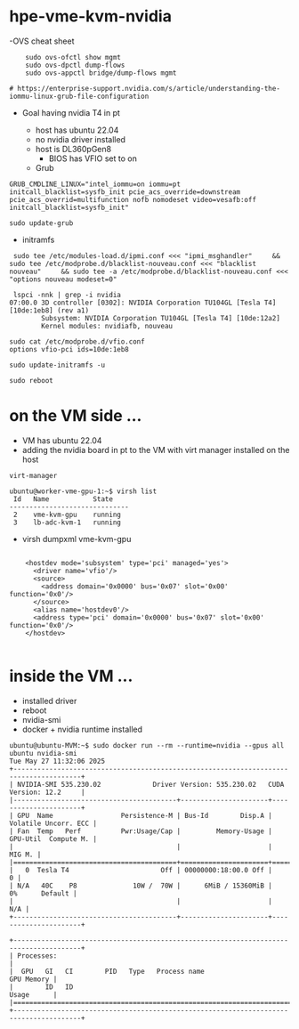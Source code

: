 # hpe-vme-kvm-nvidia

  -OVS cheat sheet
```
    sudo ovs-ofctl show mgmt
    sudo ovs-dpctl dump-flows
    sudo ovs-appctl bridge/dump-flows mgmt
```

    # https://enterprise-support.nvidia.com/s/article/understanding-the-iommu-linux-grub-file-configuration
    
- Goal having nvidia T4 in pt

  - host has ubuntu 22.04
  - no nvidia driver installed 
  - host is DL360pGen8
    -    BIOS has VFIO set to on
  - Grub
```
GRUB_CMDLINE_LINUX="intel_iommu=on iommu=pt initcall_blacklist=sysfb_init pcie_acs_override=downstream pcie_acs_overrid=multifunction nofb nomodeset video=vesafb:off initcall_blacklist=sysfb_init"

sudo update-grub
```

  - initramfs

```
 sudo tee /etc/modules-load.d/ipmi.conf <<< "ipmi_msghandler"     && sudo tee /etc/modprobe.d/blacklist-nouveau.conf <<< "blacklist nouveau"     && sudo tee -a /etc/modprobe.d/blacklist-nouveau.conf <<< "options nouveau modeset=0"
```

```
 lspci -nnk | grep -i nvidia
07:00.0 3D controller [0302]: NVIDIA Corporation TU104GL [Tesla T4] [10de:1eb8] (rev a1)
        Subsystem: NVIDIA Corporation TU104GL [Tesla T4] [10de:12a2]
        Kernel modules: nvidiafb, nouveau

sudo cat /etc/modprobe.d/vfio.conf
options vfio-pci ids=10de:1eb8

sudo update-initramfs -u

sudo reboot
```

# on the VM side ...
  - VM has ubuntu 22.04
  - adding the nvidia board in pt to the VM with virt manager installed on the host
```
virt-manager
```

```
ubuntu@worker-vme-gpu-1:~$ virsh list
 Id   Name           State
------------------------------
 2    vme-kvm-gpu    running
 3    lb-adc-kvm-1   running
```

  -  virsh dumpxml vme-kvm-gpu
```

    <hostdev mode='subsystem' type='pci' managed='yes'>
      <driver name='vfio'/>
      <source>
        <address domain='0x0000' bus='0x07' slot='0x00' function='0x0'/>
      </source>
      <alias name='hostdev0'/>
      <address type='pci' domain='0x0000' bus='0x07' slot='0x00' function='0x0'/>
    </hostdev>


```

# inside the VM ...
   - installed driver
   - reboot
   - nvidia-smi
   - docker + nvidia runtime installed
```
ubuntu@ubuntu-MVM:~$ sudo docker run --rm --runtime=nvidia --gpus all ubuntu nvidia-smi
Tue May 27 11:32:06 2025       
+---------------------------------------------------------------------------------------+
| NVIDIA-SMI 535.230.02             Driver Version: 535.230.02   CUDA Version: 12.2     |
|-----------------------------------------+----------------------+----------------------+
| GPU  Name                 Persistence-M | Bus-Id        Disp.A | Volatile Uncorr. ECC |
| Fan  Temp   Perf          Pwr:Usage/Cap |         Memory-Usage | GPU-Util  Compute M. |
|                                         |                      |               MIG M. |
|=========================================+======================+======================|
|   0  Tesla T4                       Off | 00000000:18:00.0 Off |                    0 |
| N/A   40C    P8              10W /  70W |      6MiB / 15360MiB |      0%      Default |
|                                         |                      |                  N/A |
+-----------------------------------------+----------------------+----------------------+
                                                                                         
+---------------------------------------------------------------------------------------+
| Processes:                                                                            |
|  GPU   GI   CI        PID   Type   Process name                            GPU Memory |
|        ID   ID                                                             Usage      |
|=======================================================================================|
+---------------------------------------------------------------------------------------+
```



